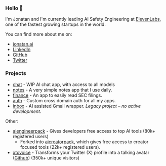### Hello 👋  

I'm Jonatan and I'm currently leading AI Safety Engineering at [ElevenLabs](https://elevenlabs.io/), one of the fastest growing startups in the world. 

You can find more about me on:  

- [jonatan.ai](https://jonatan.ai)
- [LinkedIn](https://www.linkedin.com)  
- [GitHub](https://github.com)  
- [Twitter](https://x.com)

### Projects

- [chat](https://chat.j16.io) - WIP AI chat app, with access to all models
- [notes](https://notes.j16.io) - A very simple notes app that I use daily.
- [finance](https://finance.j16.io) - An app to easily read SEC filings.
- [auth](https://auth.j16.io) - Custom cross domain auth for all my apps.
- [inbox](https://inbox.j16.io) - AI assisted Gmail wrapper. _Legacy project – no active development._

Other:
- [aiengineerpack](https://www.aiengineerpack.com/) - Gives developers free access to top AI tools (80k+ registered users)
  - Forked into [aicreatorpack](https://www.aicreatorpack.com/), which gives free access to creator focused tools (22k+ registered users).
- [xtovoice](https://xtovoice.elevenlabs.io/) - Transforms your Twitter (X) profile into a talking avatar ([Github](https://github.com/elevenlabs/elevenlabs-examples/tree/main/examples/text-to-voice/x-to-voice)) (350k+ unique visitors)

